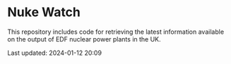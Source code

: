# Nuke Watch

This repository includes code for retrieving the latest information available on the output of EDF nuclear power plants in the UK.

Last updated: 2024-01-12 20:09